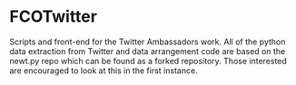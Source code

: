 FCOTwitter
==========

Scripts and front-end for the Twitter Ambassadors work. All of the python data extraction from Twitter and data arrangement code are based on the newt.py repo which can be found as a forked repository. Those interested are encouraged to look at this in the first instance.
